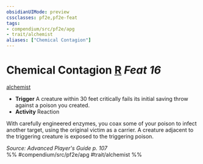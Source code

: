 ```yaml
---
obsidianUIMode: preview
cssclasses: pf2e,pf2e-feat
tags:
- compendium/src/pf2e/apg
- trait/alchemist
aliases: ["Chemical Contagion"]
---
```

# Chemical Contagion  [R](rules/core-rulebook/chapter-9-playing-the-game.md#Actions "Reaction") *Feat 16*  
[alchemist](rules/traits/alchemist.md "Alchemist Class Trait")  

- **Trigger** A creature within 30 feet critically fails its initial saving throw against a poison you created.
- **Activity** Reaction

With carefully engineered enzymes, you coax some of your poison to infect another target, using the original victim as a carrier. A creature adjacent to the triggering creature is exposed to the triggering poison.

*Source: Advanced Player's Guide p. 107*  
%% #compendium/src/pf2e/apg #trait/alchemist %%